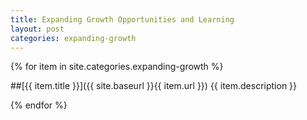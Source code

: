 ```yaml
---
title: Expanding Growth Opportunities and Learning
layout: post
categories: expanding-growth
---
```


{% for item in site.categories.expanding-growth %}

##[{{ item.title }}]({{ site.baseurl }}{{ item.url }})
{{ item.description }}

{% endfor %}
